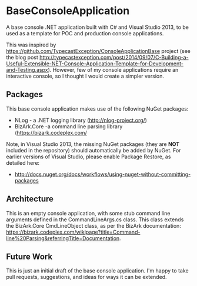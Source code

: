 BaseConsoleApplication
======================

A base console .NET application built with C# and Visual Studio 2013, to be used as a template for POC and production console applications.

This was inspired by <a href="https://github.com/TypecastException/ConsoleApplicationBase">https://github.com/TypecastException/ConsoleApplicationBase</a> project (see the blog post <a href="http://typecastexception.com/post/2014/09/07/C-Building-a-Useful-Extensible-NET-Console-Application-Template-for-Development-and-Testing.aspx">http://typecastexception.com/post/2014/09/07/C-Building-a-Useful-Extensible-NET-Console-Application-Template-for-Development-and-Testing.aspx</a>).  However, few of my console applications require an interactive console, so I thought I would create a simpler version.

## Packages
This base console application makes use of the following NuGet packages:
* NLog - a .NET logging library (<a href="http://nlog-project.org/">http://nlog-project.org/</a>)
* BizArk.Core -a command line parsing library (<a href="https://bizark.codeplex.com/">https://bizark.codeplex.com/</a>

Note, in Visual Studio 2013, the missing NuGet packages (they are **NOT** included in the repository) should automatically be added by NuGet.  For earlier versions of Visual Studio, please enable Package Restore, as detailed here:

* <a href="http://docs.nuget.org/docs/workflows/using-nuget-without-committing-packages">http://docs.nuget.org/docs/workflows/using-nuget-without-committing-packages</a>

## Architecture
This is an empty console application, with some stub command line arguments defined in the CommandLineArgs.cs class.  This class extends the BizArk.Core CmdLineObject class, as per the BizArk documentation: <a href="https://bizark.codeplex.com/wikipage?title=Command-line%20Parsing&referringTitle=Documentation">https://bizark.codeplex.com/wikipage?title=Command-line%20Parsing&referringTitle=Documentation</a>.

## Future Work
This is just an initial draft of the base console application.  I'm happy to take pull requests, suggestions, and ideas for ways it can be extended.
